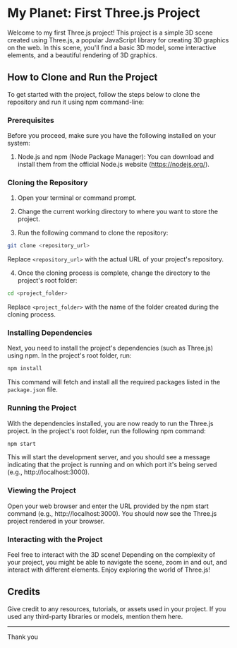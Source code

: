 # My Planet: First Three.js Project

Welcome to my first Three.js project! This project is a simple 3D scene created using Three.js, a popular JavaScript library for creating 3D graphics on the web. In this scene, you'll find a basic 3D model, some interactive elements, and a beautiful rendering of 3D graphics.

## How to Clone and Run the Project

To get started with the project, follow the steps below to clone the repository and run it using npm command-line:

### Prerequisites

Before you proceed, make sure you have the following installed on your system:

1. Node.js and npm (Node Package Manager): You can download and install them from the official Node.js website (https://nodejs.org/).

### Cloning the Repository

1. Open your terminal or command prompt.

2. Change the current working directory to where you want to store the project.

3. Run the following command to clone the repository:

```bash
git clone <repository_url>
```
Replace `<repository_url>` with the actual URL of your project's repository.

4. Once the cloning process is complete, change the directory to the project's root folder:

```bash
cd <project_folder>
```
Replace `<project_folder>` with the name of the folder created during the cloning process.

### Installing Dependencies

Next, you need to install the project's dependencies (such as Three.js) using npm. In the project's root folder, run:

```bash
npm install
```

This command will fetch and install all the required packages listed in the `package.json` file.

### Running the Project

With the dependencies installed, you are now ready to run the Three.js project. In the project's root folder, run the following npm command:

```bash
npm start
```

This will start the development server, and you should see a message indicating that the project is running and on which port it's being served (e.g., http://localhost:3000).

### Viewing the Project

Open your web browser and enter the URL provided by the npm start command (e.g., http://localhost:3000). You should now see the Three.js project rendered in your browser.

### Interacting with the Project

Feel free to interact with the 3D scene! Depending on the complexity of your project, you might be able to navigate the scene, zoom in and out, and interact with different elements. Enjoy exploring the world of Three.js!

## Credits

Give credit to any resources, tutorials, or assets used in your project. If you used any third-party libraries or models, mention them here.

---
Thank you
